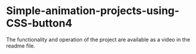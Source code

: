 # Simple-animation-projects-using-CSS-button4
The functionality and operation of the project are available as a video in the readme file.
